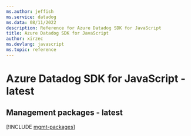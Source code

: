 ```yaml
---
ms.author: jeffish
ms.service: datadog
ms.data: 08/11/2022
description: Reference for Azure Datadog SDK for JavaScript
title: Azure Datadog SDK for JavaScript
author: xirzec
ms.devlang: javascript
ms.topic: reference
---
```

# Azure Datadog SDK for JavaScript - latest

## Management packages - latest
[!INCLUDE [mgmt-packages](datadog-mgmt-index.md)]